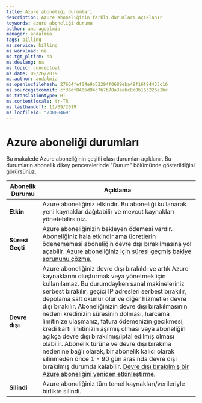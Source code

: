```yaml
---
title: Azure aboneliği durumları
description: Azure aboneliğinin farklı durumları açıklanır
keywords: azure aboneliği durumu
author: anuragdalmia
manager: andalmia
tags: billing
ms.service: billing
ms.workload: na
ms.tgt_pltfrm: na
ms.devlang: na
ms.topic: conceptual
ms.date: 09/26/2019
ms.author: andalmia
ms.openlocfilehash: 27664fef04e9b52294f0689eba49f16f84433c16
ms.sourcegitcommit: cf36df8406d94c7b7b78a3aabc8c0b163226e1bc
ms.translationtype: HT
ms.contentlocale: tr-TR
ms.lasthandoff: 11/09/2019
ms.locfileid: "73888469"
---
```

# <a name="azure-subscription-states"></a>Azure aboneliği durumları
Bu makalede Azure aboneliğinin çeşitli olası durumları açıklanır. Bu durumların abonelik dikey pencerelerinde "Durum" bölümünde gösterildiğini görürsünüz.

| Abonelik Durumu | Açıklama |
|-------------| ----------------|
| **Etkin** | Azure aboneliğiniz etkindir. Bu aboneliği kullanarak yeni kaynaklar dağıtabilir ve mevcut kaynakları yönetebilirsiniz.|
| **Süresi Geçti** | Azure aboneliğinizin bekleyen ödemesi vardır. Aboneliğiniz hala etkindir ama ücretlerin ödenememesi aboneliğin devre dışı bırakılmasına yol açabilir. [Azure aboneliğiniz için süresi geçmiş bakiye sorununu çözme.](https://docs.microsoft.com/azure/billing/billing-azure-subscription-past-due-balance) |
| **Devre dışı** | Azure aboneliğiniz devre dışı bırakıldı ve artık Azure kaynaklarını oluşturmak veya yönetmek için kullanılamaz. Bu durumdayken sanal makineleriniz serbest bırakılır, geçici IP adresleri serbest bırakılır, depolama salt okunur olur ve diğer hizmetler devre dışı bırakılır. Aboneliğinizin devre dışı bırakılmasının nedeni kredinizin süresinin dolması, harcama limitinize ulaşmanız, fatura ödemenizin gecikmesi, kredi kartı limitinizin aşılmış olması veya aboneliğin açıkça devre dışı bırakılmış/iptal edilmiş olması olabilir. Abonelik türüne ve devre dışı bırakma nedenine bağlı olarak, bir abonelik kalıcı olarak silinmeden önce 1 - 90 gün arasında devre dışı bırakılmış durumda kalabilir. [Devre dışı bırakılmış bir Azure aboneliğini yeniden etkinleştirme.](https://docs.microsoft.com/azure/billing/billing-subscription-become-disable)|
| **Silindi** | Azure aboneliğiniz tüm temel kaynakları/verileriyle birlikte silindi. |
